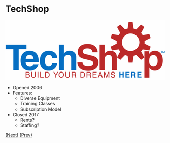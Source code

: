 # TechShop

![](TechShop_logo.png)

* Opened 2006
* Features:
  * Diverse Equipment
  * Training Classes
  * Subscription Model
* Closed 2017
  * Rents?
  * Staffing?

[(Next)](../now_what/README.md) [(Prev)](../README.md)
